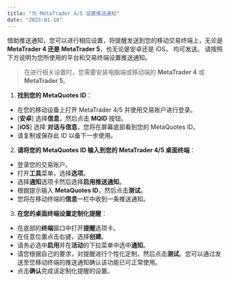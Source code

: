 ```yaml
---
title: "为 MetaTrader 4/5 设置推送通知"
date: "2023-01-10"
---
```


借助推送通知，您可以进行相应设置，将提醒发送到您的移动交易终端上，无论是 **MetaTrader 4 还是 MetaTrader 5**，也无论是安卓还是 iOS， 均可发送。 请按照下方说明为您所使用的平台和交易终端设置推送通知。

> 在进行相关设置时，您需要安装电脑端或移动端的 **MetaTrader 4** 或 **MetaTrader 5**。

1. **找到您的 MetaQuotes ID**：

- 在您的移动设备上打开 MetaTrader 4/5 并使用交易账户进行登录。
- [**安卓**] 选择**信息**，然后点击 **MQID** 按钮。
- [**iOS**] 选择 **对话与信息**，您将在屏幕底部看到您的 MetaQuotes ID。
- 请复制或保存此 ID 以备下一步使用。

2. **请将您的 MetaQuotes ID 输入到您的 MetaTrader 4/5 桌面终端**：

- 登录您的交易账户。
- 打开**工具**菜单，选择**选项**。
- 选择**通知**选项卡然后选择**启用推送通知**。
- 根据提示输入 **MetaQuotes ID**，然后点击**测试**。
- 您将在移动终端的**信息**一栏中收到一条推送通知。

3. **在您的桌面终端设置定制化提醒**：

- 在底部的**终端**窗口中打开**提醒**选项卡。
- 在任意位置点击右键，选择**创建**。
- 请务必选中**启用**并在**活动**的下拉菜单中选中**通知**。
- 请您根据自己的要求，对提醒进行个性化定制，然后点击**测试**。您可以通过发送至您移动终端的推送通知确认该功能已可正常使用。
- 点击**确认**完成该定制化提醒的设置。
